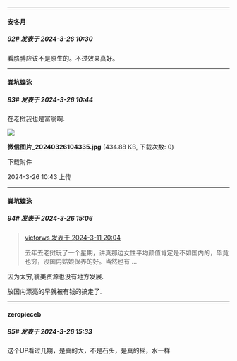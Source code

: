 ﻿
*****

####  安冬月  
##### 92#       发表于 2024-3-26 10:30

看胳膊应该不是原生的。不过效果真好。


*****

####  粪坑蝶泳  
##### 93#       发表于 2024-3-26 10:44

在老挝我也是富翁啊.

<img src="https://img.saraba1st.com/forum/202403/26/104355nvdp8lrp6lla6486.jpg" referrerpolicy="no-referrer">

<strong>微信图片_20240326104335.jpg</strong> (434.88 KB, 下载次数: 0)

下载附件

2024-3-26 10:43 上传


*****

####  粪坑蝶泳  
##### 94#       发表于 2024-3-26 15:06

<blockquote><a href="httphttps://bbs.saraba1st.com/2b/forum.php?mod=redirect&amp;goto=findpost&amp;pid=64221826&amp;ptid=2174947" target="_blank">victorws 发表于 2024-3-11 20:04</a>

去年去老挝玩了一个星期，讲真那边女性平均颜值肯定是不如国内的，毕竟也穷，没国内姑娘保养的好。当然也有 ...</blockquote>
因为太穷,貌美资源也没有地方发展.

放国内漂亮的早就被有钱的搞走了.


*****

####  zeropieceb  
##### 95#       发表于 2024-3-26 15:33

这个UP看过几期，是真的大，不是石头，是真的摇，水一样

